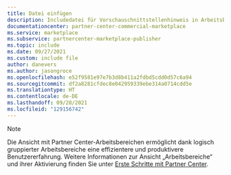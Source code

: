 ```yaml
---
title: Datei einfügen
description: Includedatei für Vorschauschnittstellenhinweis in Arbeitsbereichen
documentationcenter: partner-center-commercial-marketplace
ms.service: marketplace
ms.subservice: partnercenter-marketplace-publisher
ms.topic: include
ms.date: 09/27/2021
ms.custom: include file
author: danevers
ms.author: jasongroce
ms.openlocfilehash: e52f9581e97e7b3d8b411a2fdbd5cdd0d57c6a94
ms.sourcegitcommit: df2a8281cfdec8e042959339ebe314a0714cdd5e
ms.translationtype: HT
ms.contentlocale: de-DE
ms.lasthandoff: 09/28/2021
ms.locfileid: "129156742"
---
```

> [!NOTE]
> Die Ansicht mit Partner Center-Arbeitsbereichen ermöglicht dank logisch gruppierter Arbeitsbereiche eine effizientere und produktivere Benutzererfahrung. Weitere Informationen zur Ansicht „Arbeitsbereiche“ und ihrer Aktivierung finden Sie unter [Erste Schritte mit Partner Center](/partner-center/get-around-partner-center).
